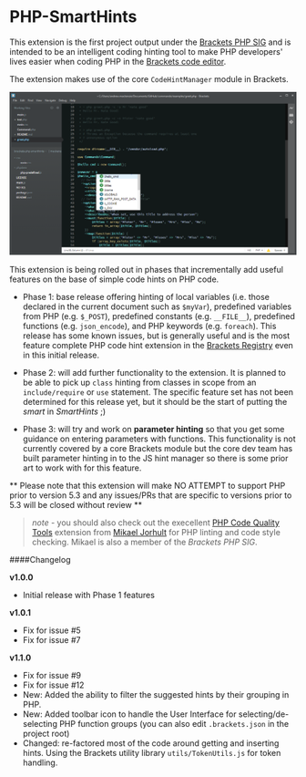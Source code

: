 PHP-SmartHints
==============

This extension is the first project output under the [Brackets PHP SIG](http://brackets-php-sig.github.io/)
and is intended to be an intelligent coding hinting tool to make PHP developers' lives easier when 
coding PHP in the [Brackets code editor](http://brackets.io).  

The extension makes use of the core `CodeHintManager` module in Brackets.

![screenshot](php-smarthints_ss.png)

This extension is being rolled out in phases that incrementally add useful features on the base of simple
code hints on PHP code.

* Phase 1: base release offering hinting of local variables (i.e. those declared in the current document such as `$myVar`),
predefined variables from PHP (e.g. `$_POST`), predefined constants (e.g. `__FILE__`), predefined functions (e.g. `json_encode`), and PHP keywords (e.g. `foreach`).  This release has some known issues, but is generally useful
and is the most feature complete PHP code hint extension in the [Brackets Registry](https://brackets-registry.aboutweb.com/) even in this initial release.

* Phase 2: will add further functionality to the extension.  It is planned to be able to pick up `class` hinting 
from classes in scope from an `include/require` or `use` statement.  The specific feature set has not been
determined for this release yet, but it should be the start of putting the *smart* in *SmartHints* ;)

* Phase 3: will try and work on **parameter hinting** so that you get some guidance on entering parameters 
with functions.  This functionality is not currently covered by a core Brackets module but the core dev team
has built parameter hinting in to the JS hint manager so there is some prior art to work with for this feature.

** Please note that this extension will make NO ATTEMPT to support PHP prior to version 5.3 and any issues/PRs
that are specific to versions prior to 5.3 will be closed without review **

> *note* - you should also check out the execellent [PHP Code Quality Tools](https://github.com/mikaeljorhult/brackets-php-code-quality-tools) extension from [Mikael Jorhult](https://github.com/mikaeljorhult) for PHP linting and code style checking.  Mikael is also a member
of the *Brackets PHP SIG*.

####Changelog

**v1.0.0**

* Initial release with Phase 1 features

**v1.0.1**

* Fix for issue #5
* Fix for issue #7

**v1.1.0**

* Fix for issue #9
* Fix for issue #12
* New: Added the ability to filter the suggested hints by their grouping in PHP.
* New: Added toolbar icon to handle the User Interface for selecting/de-selecting PHP function groups (you can also edit `.brackets.json` in the project root)
* Changed: re-factored most of the code around getting and inserting hints.  Using the Brackets utility library `utils/TokenUtils.js` for token handling.



